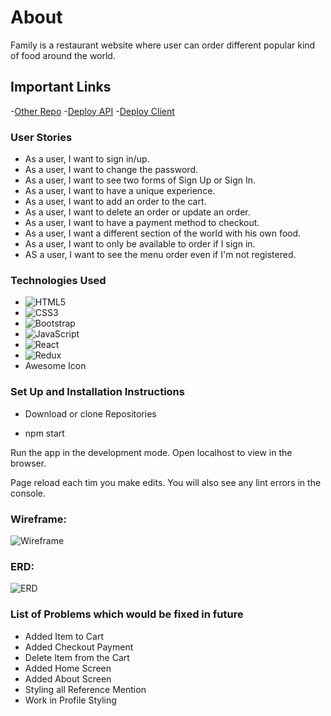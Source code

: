# About

Family is a restaurant website where user can order different popular kind of food around the world.

## Important Links

-[Other Repo](https://github.com/erick3422/family-frontend)
-[Deploy API](https://young-mesa-85080.herokuapp.com)
-[Deploy Client](https://erick3422.github.io/family-frontend/menu)

### User Stories

- As a user, I want to sign in/up.
- As a user, I want to change the password.
- As a user, I want to see two forms of Sign Up or Sign In.
- As a user, I want to have a unique experience.
- As a user, I want to add an order to the cart.
- As a user, I want to delete an order or update an order.
- As a user, I want to have a payment method to checkout.
- As a user, I want a different section of the world with his own food.
- As a user, I want to only be available to order if I sign in.
- AS a user, I want to see the menu order even if I'm not registered.

### Technologies Used

- ![HTML5](https://img.shields.io/badge/html5-%23E34F26.svg?style=for-the-badge&logo=html5&logoColor=white)
- ![CSS3](https://img.shields.io/badge/css3-%231572B6.svg?style=for-the-badge&logo=css3&logoColor=white)
- ![Bootstrap](https://img.shields.io/badge/bootstrap-%23563D7C.svg?style=for-the-badge&logo=bootstrap&logoColor=white)
- ![JavaScript](https://img.shields.io/badge/javascript-%23323330.svg?style=for-the-badge&logo=javascript&logoColor=%23F7DF1E)
- ![React](https://img.shields.io/badge/react-%2320232a.svg?style=for-the-badge&logo=react&logoColor=%2361DAFB)
- ![Redux](https://img.shields.io/badge/redux-%23593d88.svg?style=for-the-badge&logo=redux&logoColor=white)
- Awesome Icon


### Set Up and Installation Instructions 

- Download or clone Repositories 
  
- npm start 

Run the app in the development mode.
Open localhost to view in the browser.

Page reload each tim you make edits.
You will also see any lint errors in the console.



### Wireframe:

![Wireframe](https://i.imgur.com/ayfbSd3.png)

### ERD:

![ERD](https://i.imgur.com/xZLUmYf.png)


### List of Problems which would be fixed in future

- Added Item to Cart 
- Added Checkout Payment 
- Delete Item from the Cart
- Added Home Screen 
- Added About Screen 
- Styling all Reference Mention 
- Work in Profile Styling 
